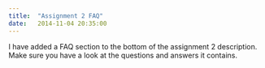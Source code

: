 ```yaml
---
title:  "Assignment 2 FAQ"
date:   2014-11-04 20:35:00
---
```


I have added a FAQ section to the bottom of the assignment 2 description.
Make sure you have a look at the questions and answers it contains.
